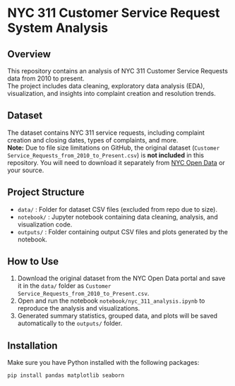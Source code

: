 # NYC 311 Customer Service Request System Analysis

## Overview
This repository contains an analysis of NYC 311 Customer Service Requests data from 2010 to present.  
The project includes data cleaning, exploratory data analysis (EDA), visualization, and insights into complaint creation and resolution trends.

## Dataset
The dataset contains NYC 311 service requests, including complaint creation and closing dates, types of complaints, and more.  
**Note:** Due to file size limitations on GitHub, the original dataset (`Customer Service_Requests_from_2010_to_Present.csv`) is **not included** in this repository. You will need to download it separately from [NYC Open Data](https://data.cityofnewyork.us/Social-Services/311-Service-Requests-from-2010-to-Present/erm2-nwe9) or your source.

## Project Structure
- `data/` : Folder for dataset CSV files (excluded from repo due to size).
- `notebook/` : Jupyter notebook containing data cleaning, analysis, and visualization code.
- `outputs/` : Folder containing output CSV files and plots generated by the notebook.

## How to Use
1. Download the original dataset from the NYC Open Data portal and save it in the `data/` folder as `Customer Service_Requests_from_2010_to_Present.csv`.
2. Open and run the notebook `notebook/nyc_311_analysis.ipynb` to reproduce the analysis and visualizations.
3. Generated summary statistics, grouped data, and plots will be saved automatically to the `outputs/` folder.

## Installation
Make sure you have Python installed with the following packages:

```bash
pip install pandas matplotlib seaborn
